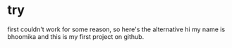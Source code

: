 # try
first couldn't work for some reason, so here's the alternative
hi my name is bhoomika and this is my first project on github.

